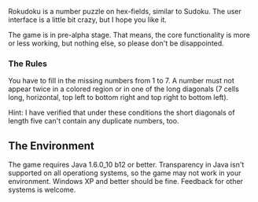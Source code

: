 Rokudoku is a number puzzle on hex-fields, similar to Sudoku. The user interface is a little bit crazy, but I hope you like it.

The game is in pre-alpha stage. That means, the core functionality is more or less working, but nothing else, so please don't be disappointed.

### The Rules ###
You have to fill in the missing numbers from 1 to 7. A number must not appear twice in a colored region or in one of the long diagonals (7 cells long, horizontal, top left to bottom right and top right to bottom left).

Hint: I have verified that under these conditions the short diagonals of length five can't contain any duplicate numbers, too.

## The Environment ##
The game requires Java 1.6.0\_10 b12 or better. Transparency in Java isn't supported on all operationg systems, so the game may not work in your environment. Windows XP and better should be fine. Feedback for other systems is welcome.
